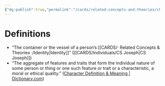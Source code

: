 ```yaml
---
{"dg-publish":true,"permalink":"/cards/related-concepts-and-theories/character/","created":"2023-01-07T11:55:12.978+01:00","updated":"2023-04-30T12:11:07.113+02:00"}
---
```


#
# Definitions 
- “The container or the vessel of a person’s [[CARDS/· Related Concepts & Theories ·/Identity\|Identity]]” ([[CARDS/Individuals/CS Joseph\|CS Joseph]])
- “The aggregate of features and traits that form the individual nature of some person or thing or one such feature or trait or a characteristic, a moral or ethical quality.” ([Character Definition & Meaning | Dictionary.com](https://www.dictionary.com/browse/character))

<script src="https://utteranc.es/client.js"  
        repo="Heart4sides/Comment_Section"
        issue-term="pathname"
        theme="github-dark-orange"
        crossorigin="anonymous"
        async> 
</script>
